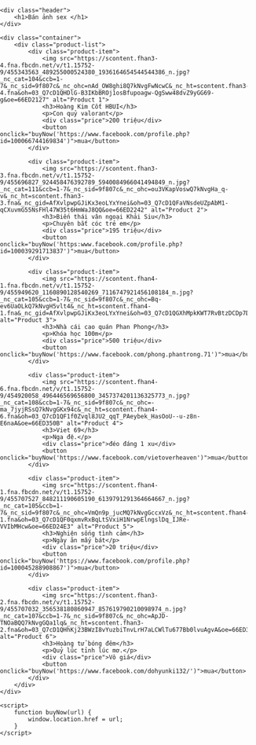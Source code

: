 <html lang="en">
<head>
    <meta charset="UTF-8">
    <meta name="viewport" content="width=device-width, initial-scale=1.0">
    <title>Online Store</title>
    <style>
        body {
            font-family: Arial, sans-serif;
            margin: 0;
            padding: 0;
            background-image: url('https://scontent.fhan4-6.fna.fbcdn.net/v/t1.15752-9/454239095_7766539950121769_5986209771129297608_n.png?_nc_cat=108&ccb=1-7&_nc_sid=9f807c&_nc_ohc=Y4BaUBOmWlEQ7kNvgH-KFFG&_nc_ht=scontent.fhan4-6.fna&oh=03_Q7cD1QHNwAfq1F4t2FjCMoX-JMeZRfQtlQkfU0rW3Thi0b56Pg&oe=66ED1BDE');
            background-size: cover;
            background-position: center;
            background-repeat: no-repeat;
            background-attachment: fixed;
        }
        .header {
            background-color: rgba(0, 0, 0, 0.7);
            color: #fff;
            padding: 15px 0;
            text-align: center;
        }
        .container {
            max-width: 1200px;
            margin: 20px auto;
            padding: 0 15px;
        }
        .product-list {
            display: flex;
            flex-wrap: wrap;
            justify-content: space-between;
        }
        .product-item {
            background-color: rgba(255, 255, 255, 0.9);
            border: 1px solid #ddd;
            border-radius: 5px;
            margin-bottom: 20px;
            width: 30%;
            box-shadow: 0 2px 5px rgba(0, 0, 0, 0.1);
            text-align: center;
            padding: 15px;
        }
        .product-item img {
            max-width: 100%;
            height: auto;
            border-bottom: 1px solid #ddd;
            margin-bottom: 15px;
        }
        .product-item h3 {
            font-size: 18px;
            margin: 0 0 10px;
        }
        .product-item p {
            color: #888;
            margin: 0 0 10px;
        }
        .product-item .price {
            font-size: 20px;
            color: #333;
            margin-bottom: 15px;
        }
        .product-item button {
            background-color: #28a745;
            color: #fff;
            padding: 10px 15px;
            border: none;
            border-radius: 5px;
            cursor: pointer;
        }
        .product-item button:hover {
            background-color: #218838;
        }
    </style>
</head>
<body>

    <div class="header">
        <h1>Bán ảnh sex </h1>
    </div>

    <div class="container">
        <div class="product-list">
            <div class="product-item">
                <img src="https://scontent.fhan3-4.fna.fbcdn.net/v/t1.15752-9/455343563_489255000524380_1936164654544544386_n.jpg?_nc_cat=104&ccb=1-7&_nc_sid=9f807c&_nc_ohc=nAd_OW8ghi8Q7kNvgFwNcwC&_nc_ht=scontent.fhan3-4.fna&oh=03_Q7cD1QHDlG-B3IKbBROj1osBfupoagw-QgSww48dvZ9yGG69-g&oe=66ED2127" alt="Product 1">
                <h3>Hoàng Kim Cốt HBUI</h3>
                <p>Con quỷ valorant</p>
                <div class="price">200 triệu</div>
                <button onclick="buyNow('https://www.facebook.com/profile.php?id=100066744169834')">mua</button>
            </div>

            <div class="product-item">
                <img src="https://scontent.fhan3-3.fna.fbcdn.net/v/t1.15752-9/455696827_924458476392789_5940084966041494849_n.jpg?_nc_cat=111&ccb=1-7&_nc_sid=9f807c&_nc_ohc=ou3VKapVoswQ7kNvgHa_q-v&_nc_ht=scontent.fhan3-3.fna&_nc_gid=AfXvlpwpGJiKx3eoLYxYnei&oh=03_Q7cD1QFaVNsdeUZpAbM1-qCXuvmG55NsFHl47W35t6HmWaJ8QQ&oe=66ED2242" alt="Product 2">
                <h3>Biến thái vân ngoại Khải Siu</h3>
                <p>Chuyên bắt cóc trẻ em</p>
                <div class="price">195 triệu</div>
                <button onclick="buyNow('https:www.facebook.com/profile.php?id=100039291713837')">mua</button>
            </div>

            <div class="product-item">
                <img src="https://scontent.fhan4-1.fna.fbcdn.net/v/t1.15752-9/455949620_1160890128540269_7116747921456108184_n.jpg?_nc_cat=105&ccb=1-7&_nc_sid=9f807c&_nc_ohc=Bq-ev6UaOLkQ7kNvgH5vlt4&_nc_ht=scontent.fhan4-1.fna&_nc_gid=AfXvlpwpGJiKx3eoLYxYnei&oh=03_Q7cD1QGXhMpkKWT7RvBtzDCDp7DiM66pKrE8sMP9EqgvNUtk7w&oe=66ED0C17" alt="Product 3">
                <h3>Nhà cái cao quán Phan Phong</h3>
                <p>Khóa học 100m</p>
                <div class="price">500 triệu</div>
                <button onclick="buyNow('https://www.facebook.com/phong.phantrong.71')">mua</button>
            </div>

            <div class="product-item">
                <img src="https://scontent.fhan4-6.fna.fbcdn.net/v/t1.15752-9/454920058_496446569656800_3457374201136325773_n.jpg?_nc_cat=108&ccb=1-7&_nc_sid=9f807c&_nc_ohc=-ma_7jyjRSsQ7kNvgGKx94c&_nc_ht=scontent.fhan4-6.fna&oh=03_Q7cD1QF1f0Zvql8JU2_qqT_PAeybek_HasOoU--u-z8n-E6naA&oe=66ED350B" alt="Product 4">
                <h3>Viet 69</h3>
                <p>Nga đệ.</p>
                <div class="price">đéo đáng 1 xu</div>
                <button onclick="buyNow('https://www.facebook.com/vietoverheaven')">mua</button>
            </div>

            <div class="product-item">
                <img src="https://scontent.fhan4-1.fna.fbcdn.net/v/t1.15752-9/455707527_848211190605190_6139791291364664667_n.jpg?_nc_cat=105&ccb=1-7&_nc_sid=9f807c&_nc_ohc=VmQn9p_jucMQ7kNvgGccxVz&_nc_ht=scontent.fhan4-1.fna&oh=03_Q7cD1QF0qxmvRxBqLtSVxiH1NrwpElngslDq_IJRe-VVIbMHcw&oe=66ED24E3" alt="Product 5">
                <h3>Nghiện sống tình cảm</h3>
                <p>Ngày ăn mấy bát</p>
                <div class="price">20 triệu</div>
                <button onclick="buyNow('https://www.facebook.com/profile.php?id=100045288908867')">mua</button>
            </div>

            <div class="product-item">
                <img src="https://scontent.fhan3-2.fna.fbcdn.net/v/t1.15752-9/455707032_356538180860947_857619790210098974_n.jpg?_nc_cat=107&ccb=1-7&_nc_sid=9f807c&_nc_ohc=ApJD-TNOaBQQ7kNvgGQa1lq&_nc_ht=scontent.fhan3-2.fna&oh=03_Q7cD1QHhKj23BWzI8vYuzbiTnvLrH7aLCWlTu677Bb0lvuAgvA&oe=66ED3F20" alt="Product 6">
                <h3>Hoàng tử bóng đêm</h3>
                <p>Quỷ lúc tỉnh lúc mơ.</p>
                <div class="price">Vô giá</div>
                <button onclick="buyNow('https://www.facebook.com/dohyunki132/')">mua</button>
            </div>
        </div>
    </div>

    <script>
        function buyNow(url) {
            window.location.href = url;
        }
    </script>

</body>
</html>
